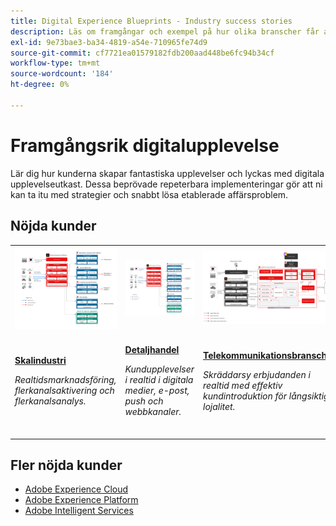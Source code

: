 ```yaml
---
title: Digital Experience Blueprints - Industry success stories
description: Läs om framgångar och exempel på hur olika branscher får affärsvärde med Experience Cloud-program från Adobe Experience Platform.
exl-id: 9e73bae3-ba34-4819-a54e-710965fe74d9
source-git-commit: cf7721ea01579182fdb200aad448be6fc94b34cf
workflow-type: tm+mt
source-wordcount: '184'
ht-degree: 0%

---
```


# Framgångsrik digitalupplevelse

Lär dig hur kunderna skapar fantastiska upplevelser och lyckas med digitala upplevelseutkast. Dessa beprövade repeterbara implementeringar gör att ni kan ta itu med strategier och snabbt lösa etablerade affärsproblem.

## Nöjda kunder

<table style="table-layout:fixed">
<tr>
  <td>
    <a href="https://experienceleague.adobe.com/docs/blueprints-learn/architecture/vertical-blueprints/apparel.html"><img alt="miniatyrbild för en konfektionsindustri med målgruppsaktivering, kundreseanalys och kundresorRitningar" src="../experience-platform/assets/aep+apps.svg" /></a>
    </td>
  <td>
    <a href="https://experienceleague.adobe.com/docs/blueprints-learn/architecture/vertical-blueprints/retail.html"><img alt="miniatyrbild för detaljhandeln med Activation with Online/Offline Data &amp; Journey Optimizer Blueprints" src="../experience-platform/assets/aep+apps.svg" /></a>

</td>
  <td>
    <a href="https://experienceleague.adobe.com/docs/blueprints-learn/architecture/vertical-blueprints/telecommunications.html"><img alt="miniatyrbild för Journey Optimizer Blueprint" src="../customer-journeys/assets/ajo-architecture.svg" /></a>
  </td>
  <td>
    <a href="https://experienceleague.adobe.com/docs/blueprints-learn/architecture/vertical-blueprints/travel-hospitality.html"><img alt="miniatyrbild för aktivering av online-/offlinedata" src="../audience-activation/assets/known_activation.svg" /></a>
  </td>
</tr>
<tr>
  <td>
    <div><a href="https://experienceleague.adobe.com/docs/blueprints-learn/architecture/vertical-blueprints/apparel.html"><strong>Skalindustri</strong></a></div>
    <p><em>Realtidsmarknadsföring, flerkanalsaktivering och flerkanalsanalys.</em></p>
  </td>
  <td>
    <div><a href="https://experienceleague.adobe.com/docs/blueprints-learn/architecture/vertical-blueprints/retail.html"><strong>Detaljhandel</strong></a></div>
    <p><em>Kundupplevelser i realtid i digitala medier, e-post, push och webbkanaler.</em></p>
  </td>
  <td>
    <div><a href="https://experienceleague.adobe.com/docs/blueprints-learn/architecture/vertical-blueprints/telecommunications.html"><strong>Telekommunikationsbranschen</strong></a></div>
    <p><em>Skräddarsy erbjudanden i realtid med effektiv kundintroduktion för långsiktig lojalitet.</em></p>
  </td>
  <td>
    <div><a href="https://experienceleague.adobe.com/docs/blueprints-learn/architecture/vertical-blueprints/travel-hospitality.html"><strong>Resor- och hotell</strong></a></div>
    <p><em>Realtidsbeslut med en samlad bild av kundernas beteende i olika kanaler.</em></p>
  </td>
</tr>
</table>

## Fler nöjda kunder

* <a href="https://business.adobe.com/customer-success-stories/index.html?Products+%26+Services=Experience">Adobe Experience Cloud</a>
* <a href="https://business.adobe.com/customer-success-stories/index.html?Products+%26+Services=Experience+Platform">Adobe Experience Platform</a>
* <a href="https://business.adobe.com/customer-success-stories/index.html?Products+%26+Services=Intelligent+Services">Adobe Intelligent Services</a>
